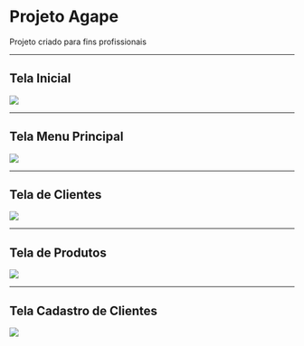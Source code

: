 <h1>Projeto Agape</h1>
<p>Projeto criado para fins profissionais</p>

<hr></hr>
<h2>Tela Inicial</h2>
<div>
  <img src="https://user-images.githubusercontent.com/33470911/142885408-fbb01625-523f-429b-85b0-470c245e2a37.PNG"/>
</div>

<hr></hr>
<h2>Tela Menu Principal</h2>
<div>
  <img src="https://user-images.githubusercontent.com/33470911/142885425-04ca33d1-1c78-4aed-9e1f-3b1b7bae51cb.PNG"/>
</div>
<hr></hr>
<h2>Tela de Clientes</h2>
<div>
  <img src="https://user-images.githubusercontent.com/33470911/142885433-c2be209f-655f-4ceb-a7e6-f67d77a01485.PNG"/>
</div>
<hr></hr>
<h2>Tela de Produtos</h2>
<div>
  <img src="https://user-images.githubusercontent.com/33470911/142897974-faa240f6-0156-45ab-966d-a13ee498c3f6.PNG"/>
</div>
<hr></hr>
<h2>Tela Cadastro de Clientes</h2>
<div>
  <img src="https://user-images.githubusercontent.com/33470911/142897995-220be9c4-e44e-4ed1-a93e-62f2f58d15a7.PNG"/>
</div>


